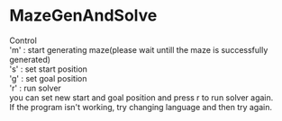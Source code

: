# MazeGenAndSolve

Control<br />
'm' : start generating maze(please wait untill the maze is successfully generated)  
's' : set start position  
'g' : set goal position  
'r' : run solver  
you can set new start and goal position and press r to run solver again.<br />
If the program isn't working, try changing language and then try again.
